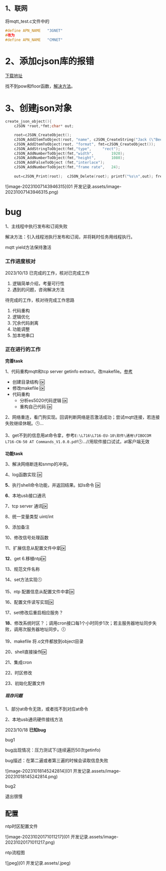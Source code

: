 ## 1、联网

将mqtt_test.c文件中的

```C
#define APN_NAME   "3GNET"
#改为
#define APN_NAME   "CMNET"
```

# 2、添加cjson库的报错

[下载地址](https://sourceforge.net/projects/cjson/)

找不到pow和floor函数，[解决方法](https://blog.csdn.net/loushuishizhong/article/details/96483208)。

# 3、创建json对象

```C
create_json_object(){
	cJSON *root,*fmt;char* out;

	root=cJSON_CreateObject();	
	cJSON_AddItemToObject(root, "name", cJSON_CreateString("Jack (\"Bee\") Nimble"));
	cJSON_AddItemToObject(root, "format", fmt=cJSON_CreateObject());
	cJSON_AddStringToObject(fmt,"type",		"rect");
	cJSON_AddNumberToObject(fmt,"width",		1920);
	cJSON_AddNumberToObject(fmt,"height",		1080);
	cJSON_AddFalseToObject (fmt,"interlace");
	cJSON_AddNumberToObject(fmt,"frame rate",	24);
	
	out=cJSON_Print(root);	cJSON_Delete(root);	printf("%s\n",out);	free(out);	/* Print to text, Delete the cJSON, print it, release the string. */
```

![image-20231007143946315](01 开发记录.assets/image-20231007143946315.png)



# bug

1、主线程中执行发布和订阅失败

解决方法：引入线程池执行发布和订阅，并将耗时任务用线程执行。

mqtt  yield方法保持激活

### 工作进度核对

2023/10/13 已完成的工作，核对已完成工作

1. 逻辑简单介绍，考量可行性
2. 遇到的问题，咨询解决方法

待完成的工作，核对待完成工作思路

1. 代码重构
2. 逻辑优化
3. 冗余代码剥离
4. 功能调整
5. 加本地串口

### 正在进行的工作

**完善task**

1、代码重构mqtt和tcp server getinfo extract，改makefile。[参考](https://gitlab.qiot.cn:8051/embed/simcom/a7608e/es5020)

- 创建目录结构 :ok:
- 修改makefile :ok:
- 代码重构
  - 分析es5020代码逻辑 :ok:
  - 重构自己代码 :ok:

2、网络重连，看门狗实现。回调判断网络是否激活成功；尝试mqtt连接，若连接失败继续休眠。:clock3:...

3、get不到的信息用at命令拿，参考`E:\L716\L716-EU-10\软件\通用\FIBOCOM L716-CN-50 AT Commands_V1.0.0.pdf`:clock4:...//用软件接口试试，at客户端无效

**功能task**

3、解决网络断连和snmp的冲突。

4、log函数实现  :ok:

**5**、执行shell命令功能，并返回结果。如ls命令 :ok:

**6**、本地usb接口通讯

7、tcp server 通讯:ok:

8、统一变量类型 uint/int

9、添加备注

10、修改信号处理函数

11、扩展信息从配置文件中拿:ok:

**12**、get 6.移植ntp:ok:

13、规范文件名称

14、set方法实现:clock5:

15、ntp 配置信息从配置文件中拿:ok:

16、配置文件读写实现:ok:

17、set修改后重启相应服务？

**18**、修改系统时区？；调用cron接口每1个小时同步1次；若主服务器地址同步失败，调用次服务器地址同步。:clock6:

19、makefile 将.o文件都放到object目录

20、shell直接操作:ok:

21、集成cron

22、时区修改

23、初始化配置文件

##### **现存问题**

1、部分at命令无效，或者找不到对应at命令

2、本地usb通讯硬件接线方法



2023/10/18 **已知bug**

bug1

bug出现情况：压力测试下(连续遍历50次getinfo)

bug描述：在第二遍或者第三遍的时候会读取信息失败

![image-20231018145242814](01 开发记录.assets/image-20231018145242814.png)

bug2

退出很慢

## 配置

ntp时区配置文件

![image-20231020171011217](01 开发记录.assets/image-20231020171011217.png)

ntp流程图

![jpeg](01 开发记录.assets/.jpeg)
